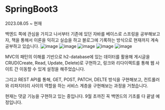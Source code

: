 # SpringBoot3

2023.08.05 ~ 현재 

백엔드 쪽에 관심을 가지고 나서부터 기존에 있던 자바를 베이스로 스프링을 공부해보고자, 
책을 통해서 이론을 익히고 실습을 하고 블로그에 기록하는 방식으로 현재까지 계속 공부하고 있습니다. 
![image](https://github.com/hwnooy/SpringBoot3/assets/93791124/8671dbc0-f115-4144-8f9f-8a35ced22c91)
![image](https://github.com/hwnooy/SpringBoot3/assets/93791124/ea041f0c-8aa7-402b-afa8-8b637773c1b6)
![image](https://github.com/hwnooy/SpringBoot3/assets/93791124/6780f171-307d-4208-9fe0-129a2fc28204)
![image](https://github.com/hwnooy/SpringBoot3/assets/93791124/fd89e3dd-4b32-4b62-a80e-867f3f86e81d)
![image](https://github.com/hwnooy/SpringBoot3/assets/93791124/bc6f5eea-3ab2-4621-9beb-6ede656fdc32)

MVC의 패턴의 이해를 기반으로 h2-database에 있는 데이터를 활용해 게시글을 CRUD(Create, Read, Update, Delete)로 구현하고,
링크와 리다이렉트를 통해 웹 사이트 간 이동할 수 있게 설정을 해주었습니다. 

그리고 REST API를 통해, GET, POST, PATCH, DELTE 방식을 구현해보고, 컨트롤러와 리파지터리 사이의 역할을 하는 
서비스 계층을 구현해보는 과정을 거쳤습니다. 

현재는 댓글 기능을 구현하고 있는 중입니다. 9월 초까진 꼭 백엔드의 기초를 다 끝낼 예정입니다. 

